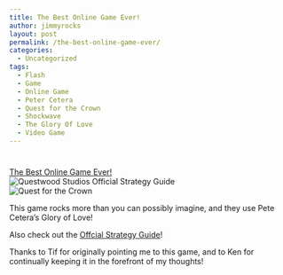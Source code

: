 ```yaml
---
title: The Best Online Game Ever!
author: jimmyrocks
layout: post
permalink: /the-best-online-game-ever/
categories:
  - Uncategorized
tags:
  - Flash
  - Game
  - Online Game
  - Peter Cetera
  - Quest for the Crown
  - Shockwave
  - The Glory Of Love
  - Video Game
---
```

# 

[The Best Online Game Ever!][1]  
![Questwood Studios Official Strategy Guide][2]  
![Quest for the Crown][3]

 [1]: http://static.onemorelevel.com/games3/questcrown.swf
 [2]: http://img99.imageshack.us/img99/3600/questwoodnu5.gif
 [3]: http://img183.imageshack.us/img183/9357/questlogo2im0.gif

This game rocks more than you can possibly imagine, and they use Pete Cetera’s Glory of Love!

Also check out the [Offcial Strategy Guide][4]!

 [4]: http://www.lanceandeskimo.com/questwood/questforthecrown.php

Thanks to Tif for originally pointing me to this game, and to Ken for continually keeping it in the forefront of my thoughts!